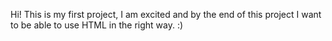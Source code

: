 Hi! 
This is my first project, I am excited and by the end of this project I want
to be able to use HTML in the right way. :)
